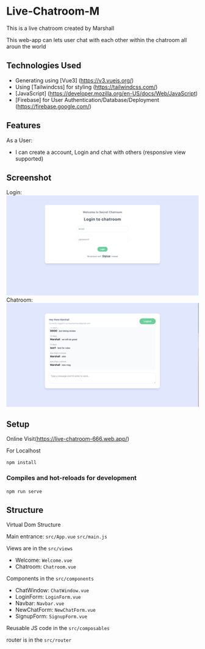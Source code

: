 # Live-Chatroom-M

This is a live chatroom created by Marshall

This web-app can lets user chat with each other within the chatroom all aroun the world

## Technologies Used
- Generating using [Vue3] (https://v3.vuejs.org/)
- Using [Tailwindcss] for styling (https://tailwindcss.com/)
- [JavaScript] (https://developer.mozilla.org/en-US/docs/Web/JavaScript)
- [Firebase] for User Authentication/Database/Deployment (https://firebase.google.com/)

## Features
As a User:
- I can create a account, Login and chat with others (responsive view supported)

## Screenshot
Login:
![Home](./src/assets/screenshots/Login.png)
Chatroom:
![Details](./src/assets/screenshots/Chatroom.png)

## Setup
Online Visit(https://live-chatroom-666.web.app/)

For Localhost

```
npm install
```

### Compiles and hot-reloads for development
```
npm run serve
```

## Structure

Virtual Dom Structure

Main entrance: ```src/App.vue```
               ```src/main.js```

Views are in the ```src/views ```
  - Welcome:  ```Welcome.vue```
  - Chatroom: ```Chatroom.vue```

Components in the ```src/components```
  - ChatWindow: ```ChatWindow.vue```
  - LoginForm: ```LoginForm.vue```
  - Navbar: ```Navbar.vue```
  - NewChatForm:  ```NewChatForm.vue```
  - SignupForm:  ```SignupForm.vue```
  
  Reusable JS code in the ```src/composables```
  
  router is in the ```src/router```
